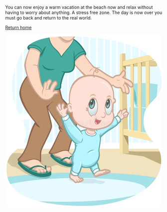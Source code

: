 You can now enjoy a warm vacation at the beach now and relax without having to worry about anything. A stress free zone. The day is now over you must go back and return to the real world.


[Return home](home.md)

![hhhh](../baby.png)
